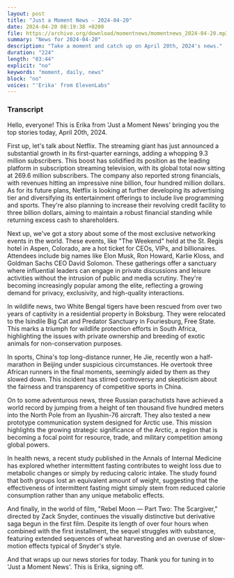 ```yaml
---
layout: post
title: "Just a Moment News - 2024-04-20"
date: 2024-04-20 08:19:38 +0200
file: https://archive.org/download/momentnews/momentnews_2024-04-20.mp3
summary: "News for 2024-04-20"
description: "Take a moment and catch up on April 20th, 2024's news."
duration: "224"
length: "03:44"
explicit: "no"
keywords: "moment, daily, news"
block: "no"
voices: "'Erika' from ElevenLabs"
---
```


### Transcript

Hello, everyone! This is Erika from 'Just a Moment News' bringing you the top stories today, April 20th, 2024. 

First up, let's talk about Netflix. The streaming giant has just announced a substantial growth in its first-quarter earnings, adding a whopping 9.3 million subscribers. This boost has solidified its position as the leading platform in subscription streaming television, with its global total now sitting at 269.6 million subscribers. The company also reported strong financials, with revenues hitting an impressive nine billion, four hundred million dollars. As for its future plans, Netflix is looking at further developing its advertising tier and diversifying its entertainment offerings to include live programming and sports. They're also planning to increase their revolving credit facility to three billion dollars, aiming to maintain a robust financial standing while returning excess cash to shareholders. 

Next up, we've got a story about some of the most exclusive networking events in the world. These events, like "The Weekend" held at the St. Regis hotel in Aspen, Colorado, are a hot ticket for CEOs, VIPs, and billionaires. Attendees include big names like Elon Musk, Ron Howard, Karlie Kloss, and Goldman Sachs CEO David Solomon. These gatherings offer a sanctuary where influential leaders can engage in private discussions and leisure activities without the intrusion of public and media scrutiny. They're becoming increasingly popular among the elite, reflecting a growing demand for privacy, exclusivity, and high-quality interactions.

In wildlife news, two White Bengal tigers have been rescued from over two years of captivity in a residential property in Boksburg. They were relocated to the Isindile Big Cat and Predator Sanctuary in Fouriesburg, Free State. This marks a triumph for wildlife protection efforts in South Africa, highlighting the issues with private ownership and breeding of exotic animals for non-conservation purposes.

In sports, China's top long-distance runner, He Jie, recently won a half-marathon in Beijing under suspicious circumstances. He overtook three African runners in the final moments, seemingly aided by them as they slowed down. This incident has stirred controversy and skepticism about the fairness and transparency of competitive sports in China.

On to some adventurous news, three Russian parachutists have achieved a world record by jumping from a height of ten thousand five hundred meters into the North Pole from an Ilyushin-76 aircraft. They also tested a new prototype communication system designed for Arctic use. This mission highlights the growing strategic significance of the Arctic, a region that is becoming a focal point for resource, trade, and military competition among global powers.

In health news, a recent study published in the Annals of Internal Medicine has explored whether intermittent fasting contributes to weight loss due to metabolic changes or simply by reducing caloric intake. The study found that both groups lost an equivalent amount of weight, suggesting that the effectiveness of intermittent fasting might simply stem from reduced calorie consumption rather than any unique metabolic effects.

And finally, in the world of film, "Rebel Moon — Part Two: The Scargiver," directed by Zack Snyder, continues the visually distinctive but derivative saga begun in the first film. Despite its length of over four hours when combined with the first installment, the sequel struggles with substance, featuring extended sequences of wheat harvesting and an overuse of slow-motion effects typical of Snyder's style. 

And that wraps up our news stories for today. Thank you for tuning in to 'Just a Moment News'. This is Erika, signing off.
